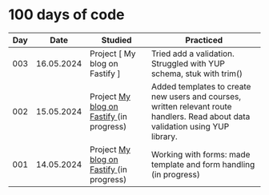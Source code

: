# 100 days of code

| Day | Date | Studied | Practiced |
| --- | --- | --- | --- |
| 003 | 16.05.2024 | Project [ My blog on Fastify ] | Tried add a validation. Struggled with YUP schema, stuk with trim() |
| 002 | 15.05.2024 | Project [ My blog on Fastify ](https://github.com/fairwind2k/Blog-fastify) (in progress) | Added templates to create new users and courses, written relevant route handlers. Read about data validation using YUP library. |
| 001 | 14.05.2024 | Project [ My blog on Fastify ](https://github.com/fairwind2k/Blog-fastify) (in progress) | Working with forms: made template and form handling  (in progress) |
